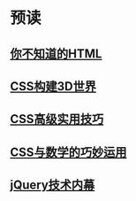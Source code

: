 # 预读

## [你不知道的HTML](./html/README.md)

## [CSS构建3D世界](./CSS3d/README.md)

## [CSS高级实用技巧](./CSS/README.md)

## [CSS与数学的巧妙运用](./CSS_math/README.md)

## [jQuery技术内幕](./jQuery/README.md)
